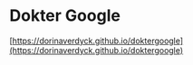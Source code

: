 # Dokter Google

[https://dorinaverdyck.github.io/doktergoogle](https://dorinaverdyck.github.io/doktergoogle)
